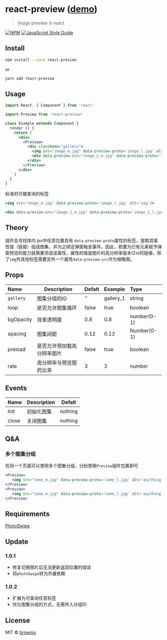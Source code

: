 # react-preview ([demo](https://browniu.com/react-preview))

> Image preview in react

[![NPM](https://img.shields.io/npm/v/react-preview.svg)](https://www.npmjs.com/package/react-preview) [![JavaScript Style Guide](https://img.shields.io/badge/code_style-standard-brightgreen.svg)](https://standardjs.com)

## Install

```bash
npm install --save react-preview
```

or

```bash
yarn add react-preview
```

## Usage

```jsx
import React, { Component } from 'react'

import Preview from 'react-preview'

class Example extends Component {
  render () {
    return (
      <div>
        <Preview>
          <div className="gallery">
            <img src="image_m.jpg" data-preview-proto='image_l.jpg' alt='img'/>
            <div data-preview-src="image_2_m.jpg" data-preview-proto='image_2_l.jpg' />
          </div>
        </Preview>
      </div>
    )
  }
}
```

标准的可被查询的标签

```jsx
<img src="image_m.jpg" data-preview-proto='image_l.jpg' alt='img'/>
```

```jsx
<div data-preview-src="image_2_m.jpg" data-preview-proto='image_2_l.jpg' />
```

## Theory

组件会寻找体内 jsx中任意位置具有 `data-preview-proto`属性的标签，提取其属性值（链接）组成图集，并为之绑定弹窗触发事件。因此，若要为已有元素赋予弹窗预览的能力就需要添加该属性，属性的值是图片的高分辨率版本(2x)的链接。除了`img`外其他标签需要另外一个属性`data-preview-src`作为缩略图。

## Props

| Name      | Description                | Defalt | Example   | Type        |
| :-------- | -------------------------- | ------ | :-------- | :---------- |
| `gallery` | 图集分组的ID               | ''     | gallery_1 | string      |
| loop      | 是否允许图集循环           | false  | true      | boolean     |
| bgOpacity | 背景透明度                 | 0.8    | 0.8       | number(0-1) |
| spacing   | 图集间距                   | 0.12   | 0.12      | Number(0-1) |
| preload   | 是否允许预加载高分辨率图片 | false  | true      | boolean     |
| rate   | 高分辨率与预览图的比率 | 3  | 3      | number     |

## Events

| Name  | Description | Defalt  |
| :---- | ----------- | ------- |
| Init  | 初始化图集  | nothing |
| close | 关闭图集    | nothing |

## Q&A

### 多个图集分组

在同一个页面可以使用多个图集分组，分别使用`Preview`组件包裹即可

```jsx
<Preview>
   <img src="some_m.jpg" data-preview-proto='some_l.jpg' alt='anything' />
</Preview>
<Preview>
   <img src="some_m.jpg" data-preview-proto='some_l.jpg' alt='anything' />
</Preview>
```

## Requirements

[PhotoSwipe](https://github.com/dimsemenov/PhotoSwipe)

## Update

### 1.0.1

* 修复切换图片后无法更新返回位置的错误
* 将`photoSwipe`转为外置依赖

### 1.0.2

* 扩展为可查询任意标签
* 优化图集分组的方式，无需传入分组ID

## License

MIT © [browniu](https://github.com/browniu)
